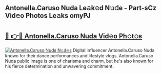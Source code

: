 ## Antonella.Caruso Nuda Le𝚊k𝚎d N𝚞𝚍e - Part-sCz Vid𝚎o Photos Le𝚊ks omyPJ

# <h2><a href="http://fbeg7si.evod.top/?m=Antonella.Caruso+Nuda">🔗 👉🔴 Antonella.Caruso Nuda Vid𝚎o Ph𝚘t𝚘s</a></h2>

[![Antonella.Caruso Nuda N𝚞d𝚎s](https://i.imgur.com/8V9OHl7.gif)](http://fbeg7si.evod.top/?m=Antonella.Caruso+Nuda)
Digital influencer Antonella.Caruso Nuda known for their dance performances and lifestyle vlogs. Antonella.Caruso Nuda public image is one of charisma and charm, but he's also known for his fierce determination and unwavering commitment. 
